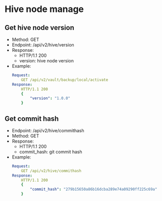 # Hive node manage
## Get hive node version
* Method: GET
* Endpoint: /api/v2/hive/version
* Response:
    - HTTP/1.1 200
    - version: hive node version
* Example:
    ```YAML
    Request:
        GET /api/v2/vault/backup/local/activate
    Response:
        HTTP/1.1 200
        {
            "version": "1.0.0"
        }
    ```

## Get commit hash 
* Endpoint: /api/v2/hive/commithash
* Method: GET
* Response:
    - HTTP/1.1 200
    - commit_hash: git commit hash
* Example:
    ```YAML
    Request:
        GET /api/v2/hive/commithash
    Response:
        HTTP/1.1 200
        {
            "commit_hash": "279b15650a86b16dcba289e74a09290ff225c69a"
        }
    ```
